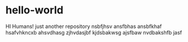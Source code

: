 # hello-world

HI Humans!
just another repository
nsbfjhsv ansfbhas ansbfkhaf hsafvhkncxb ahsvdhasg zjhvdasjbf kjdsbakwsg ajsfbaw nvdbakshfb jasf 
